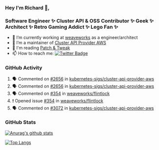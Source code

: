 ### Hey I'm Richard 👋, 

<h3 align="left">Software Engineer ✨ Cluster API & OSS Contributor ✨ Geek ✨ Architect ✨ Retro Gaming Addict ✨ Lego Fan ✨</h3>

- 🔭 I’m currently working at [weaveworks](https://github.com/weaveworks) as a engineer/architect
- 👯 I’m a maintainer of [Cluster API Provider AWS](https://github.com/kubernetes-sigs/cluster-api-provider-aws)
- 💬 I'm reading [Patch & Tweak](https://bjooks.com/products/patch-tweak-exploring-modular-synthesis)
- 📫 How to reach me: [![Twitter Badge](https://img.shields.io/badge/-@fruit_case-00acee?style=flat&logo=Twitter&logoColor=white)](https://twitter.com/intent/follow?screen_name=fruit_case "Follow on Twitter")

### GitHub Activity 

<!--START_SECTION:activity-->
1. 🗣 Commented on [#2656](https://github.com/kubernetes-sigs/cluster-api-provider-aws/issues/2656) in [kubernetes-sigs/cluster-api-provider-aws](https://github.com/kubernetes-sigs/cluster-api-provider-aws)
2. 🗣 Commented on [#2656](https://github.com/kubernetes-sigs/cluster-api-provider-aws/issues/2656) in [kubernetes-sigs/cluster-api-provider-aws](https://github.com/kubernetes-sigs/cluster-api-provider-aws)
3. 🗣 Commented on [#354](https://github.com/weaveworks/flintlock/issues/354) in [weaveworks/flintlock](https://github.com/weaveworks/flintlock)
4. ❗️ Opened issue [#354](https://github.com/weaveworks/flintlock/issues/354) in [weaveworks/flintlock](https://github.com/weaveworks/flintlock)
5. 🗣 Commented on [#3072](https://github.com/kubernetes-sigs/cluster-api-provider-aws/issues/3072) in [kubernetes-sigs/cluster-api-provider-aws](https://github.com/kubernetes-sigs/cluster-api-provider-aws)
<!--END_SECTION:activity-->

### GitHub Stats

[![Anurag's github stats](https://github-readme-stats.vercel.app/api?username=richardcase&count_private=true&show_icons=true)](https://github.com/anuraghazra/github-readme-stats)

[![Top Langs](https://github-readme-stats.vercel.app/api/top-langs/?username=richardcase&hide=html&layout=compact)](https://github.com/anuraghazra/github-readme-stats)
